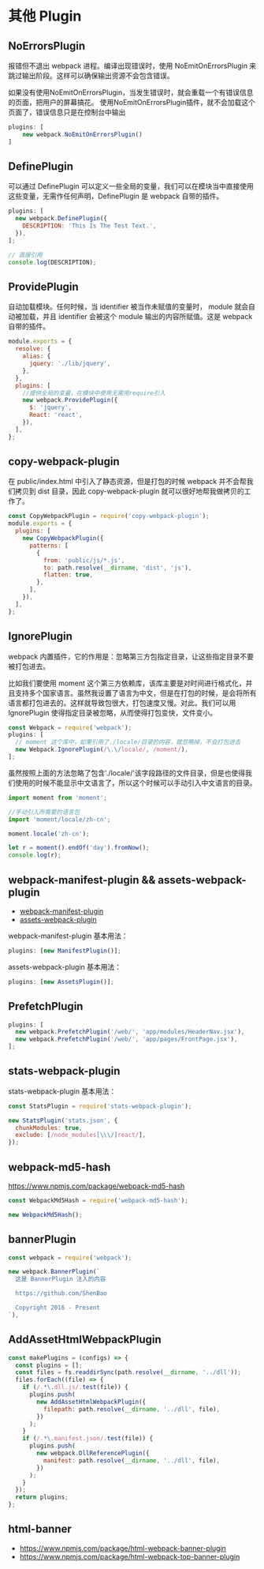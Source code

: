 # 其他 Plugin

## NoErrorsPlugin

报错但不退出 webpack 进程。编译出现错误时，使用 NoEmitOnErrorsPlugin 来跳过输出阶段。这样可以确保输出资源不会包含错误。

如果没有使用NoEmitOnErrorsPlugin，当发生错误时，就会重载一个有错误信息的页面，把用户的屏幕搞花。
使用NoEmitOnErrorsPlugin插件，就不会加载这个页面了，错误信息只是在控制台中输出

```js
plugins: [
    new webpack.NoEmitOnErrorsPlugin()
]
```

## DefinePlugin

可以通过 DefinePlugin 可以定义一些全局的变量，我们可以在模块当中直接使用这些变量，无需作任何声明，DefinePlugin 是 webpack 自带的插件。

```js
plugins: [
  new webpack.DefinePlugin({
    DESCRIPTION: 'This Is The Test Text.',
  }),
];

// 直接引用
console.log(DESCRIPTION);
```

## ProvidePlugin

自动加载模块。任何时候，当 identifier 被当作未赋值的变量时， module 就会自动被加载，并且 identifier 会被这个 module 输出的内容所赋值。这是 webpack 自带的插件。

```js
module.exports = {
  resolve: {
    alias: {
      jquery: './lib/jquery',
    },
  },
  plugins: [
    //提供全局的变量，在模块中使用无需用require引入
    new webpack.ProvidePlugin({
      $: 'jquery',
      React: 'react',
    }),
  ],
};
```

## copy-webpack-plugin

在 public/index.html 中引入了静态资源，但是打包的时候 webpack 并不会帮我们拷贝到 dist 目录，因此 copy-webpack-plugin 就可以很好地帮我做拷贝的工作了。

```js
const CopyWebpackPlugin = require('copy-webpack-plugin');
module.exports = {
  plugins: [
    new CopyWebpackPlugin({
      patterns: [
        {
          from: 'public/js/*.js',
          to: path.resolve(__dirname, 'dist', 'js'),
          flatten: true,
        },
      ],
    }),
  ],
};
```

## IgnorePlugin

webpack 内置插件，它的作用是：忽略第三方包指定目录，让这些指定目录不要被打包进去。

比如我们要使用 moment 这个第三方依赖库，该库主要是对时间进行格式化，并且支持多个国家语言。虽然我设置了语言为中文，但是在打包的时候，是会将所有语言都打包进去的。这样就导致包很大，打包速度又慢。对此，我们可以用 IgnorePlugin 使得指定目录被忽略，从而使得打包变快，文件变小。

```js
const Webpack = require('webpack');
plugins: [
  // moment 这个库中，如果引用了./locale/目录的内容，就忽略掉，不会打包进去
  new Webpack.IgnorePlugin(/\.\/locale/, /moment/),
];
```

虽然按照上面的方法忽略了包含'./locale/'该字段路径的文件目录，但是也使得我们使用的时候不能显示中文语言了，所以这个时候可以手动引入中文语言的目录。

```js
import moment from 'moment';

//手动引入所需要的语言包
import 'moment/locale/zh-cn';

moment.locale('zh-cn');

let r = moment().endOf('day').fromNow();
console.log(r);
```

## webpack-manifest-plugin && assets-webpack-plugin

- [webpack-manifest-plugin](https://www.npmjs.com/package/webpack-manifest-plugin)
- [assets-webpack-plugin](https://www.npmjs.com/package/assets-webpack-plugin)

webpack-manifest-plugin 基本用法：

```js
plugins: [new ManifestPlugin()];
```

assets-webpack-plugin 基本用法：

```js
plugins: [new AssetsPlugin()];
```

## PrefetchPlugin

```js
plugins: [
  new webpack.PrefetchPlugin('/web/', 'app/modules/HeaderNav.jsx'),
  new webpack.PrefetchPlugin('/web/', 'app/pages/FrontPage.jsx'),
];
```

## stats-webpack-plugin

stats-webpack-plugin 基本用法：

```js
const StatsPlugin = require('stats-webpack-plugin');

new StatsPlugin('stats.json', {
  chunkModules: true,
  exclude: [/node_modules[\\\/]react/],
});
```

## webpack-md5-hash

https://www.npmjs.com/package/webpack-md5-hash

```js
const WebpackMd5Hash = require('webpack-md5-hash');

new WebpackMd5Hash();
```

## bannerPlugin

```js
const webpack = require('webpack');

new webpack.BannerPlugin(`
  这是 BannerPlugin 注入的内容

  https://github.com/ShenBao

  Copyright 2016 - Present
`),
```

## AddAssetHtmlWebpackPlugin

```js
const makePlugins = (configs) => {
  const plugins = [];
  const files = fs.readdirSync(path.resolve(__dirname, '../dll'));
  files.forEach((file) => {
    if (/.*\.dll.js/.test(file)) {
      plugins.push(
        new AddAssetHtmlWebpackPlugin({
          filepath: path.resolve(__dirname, '../dll', file),
        })
      );
    }
    if (/.*\.manifest.json/.test(file)) {
      plugins.push(
        new webpack.DllReferencePlugin({
          manifest: path.resolve(__dirname, '../dll', file),
        })
      );
    }
  });
  return plugins;
};
```

## html-banner

- https://www.npmjs.com/package/html-webpack-banner-plugin
- https://www.npmjs.com/package/html-webpack-top-banner-plugin
